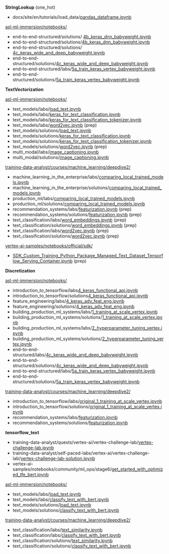 **StringLookup** (one_hot)

* docs/site/en/tutorials/load_data/[pandas_dataframe.ipynb](https://github.com/tensorflow/docs/blob/master/site/en/tutorials/load_data/pandas_dataframe.ipynb)

[asl-ml-immersion/notebooks/](https://github.com/GoogleCloudPlatform/asl-ml-immersion/tree/master/notebooks)

* end-to-end-structured/solutions/
[4b_keras_dnn_babyweight.ipynb](https://github.com/GoogleCloudPlatform/asl-ml-immersion/blob/master/notebooks/end-to-end-structured/labs/4b_keras_dnn_babyweight.ipynb)
* end-to-end-structured/solutions/[4b_keras_dnn_babyweight.ipynb](https://github.com/GoogleCloudPlatform/asl-ml-immersion/blob/master/notebooks/end-to-end-structured/solutions/4b_keras_dnn_babyweight.ipynb)
* end-to-end-structured/solutions/
[4c_keras_wide_and_deep_babyweight.ipynb](https://github.com/GoogleCloudPlatform/asl-ml-immersion/blob/master/notebooks/end-to-end-structured/labs/4c_keras_wide_and_deep_babyweight.ipynb)
* end-to-end-structured/solutions/[4c_keras_wide_and_deep_babyweight.ipynb](https://github.com/GoogleCloudPlatform/asl-ml-immersion/blob/master/notebooks/end-to-end-structured/solutions/4c_keras_wide_and_deep_babyweight.ipynb)
* end-to-end-structured/labs/[5a_train_keras_vertex_babyweight.ipynb](https://github.com/GoogleCloudPlatform/asl-ml-immersion/blob/master/notebooks/end-to-end-structured/labs/5a_train_keras_vertex_babyweight.ipynb)
* end-to-end-structured/solutions/[5a_train_keras_vertex_babyweight.ipynb](https://github.com/GoogleCloudPlatform/asl-ml-immersion/blob/master/notebooks/end-to-end-structured/solutions/5a_train_keras_vertex_babyweight.ipynb)


**TextVectorization**

[asl-ml-immersion/notebooks/](https://github.com/GoogleCloudPlatform/asl-ml-immersion/tree/master/notebooks/)

* text_models/labs/[load_text.ipynb](https://github.com/GoogleCloudPlatform/asl-ml-immersion/blob/master/notebooks/text_models/labs/load_text.ipynb)
* text_models/labs/[keras_for_text_classification.ipynb](https://github.com/GoogleCloudPlatform/asl-ml-immersion/blob/master/notebooks/text_models/labs/keras_for_text_classification.ipynb)
* text_models/labs/[keras_for_text_classification_tokenizer.ipynb](https://github.com/GoogleCloudPlatform/asl-ml-immersion/blob/master/notebooks/text_models/labs/keras_for_text_classification_tokenizer.ipynb)
* text_models/labs/[word2vec.ipynb](https://github.com/GoogleCloudPlatform/asl-ml-immersion/blob/master/notebooks/text_models/labs/word2vec.ipynb) (prep)
* text_models/solutions/[load_text.ipynb](https://github.com/GoogleCloudPlatform/asl-ml-immersion/blob/master/notebooks/text_models/solutions/load_text.ipynb)
* text_models/solutions/[keras_for_text_classification.ipynb](https://github.com/GoogleCloudPlatform/asl-ml-immersion/blob/master/notebooks/text_models/solutions/keras_for_text_classification.ipynb)
* text_models/solutions/[keras_for_text_classification_tokenizer.ipynb](https://github.com/GoogleCloudPlatform/asl-ml-immersion/blob/master/notebooks/text_models/solutions/keras_for_text_classification_tokenizer.ipynb)
* text_models/solutions/[word2vec.ipynb](https://github.com/GoogleCloudPlatform/asl-ml-immersion/blob/master/notebooks/text_models/solutions/word2vec.ipynb) (prep)
* multi_modal/labs/[image_captioning.ipynb](https://github.com/GoogleCloudPlatform/asl-ml-immersion/blob/master/notebooks/multi_modal/labs/image_captioning.ipynb)
* multi_modal/solutions/[image_captioning.ipynb](https://github.com/GoogleCloudPlatform/asl-ml-immersion/blob/master/notebooks/multi_modal/solutions/image_captioning.ipynb)


[training-data-analyst/courses/machine_learning/deepdive2/](https://github.com/GoogleCloudPlatform/training-data-analyst/tree/master/courses/machine_learning/deepdive2)

* machine_learning_in_the_enterprise/labs/[comparing_local_trained_models.ipynb](https://github.com/GoogleCloudPlatform/training-data-analyst/blob/master/courses/machine_learning/deepdive2/machine_learning_in_the_enterprise/labs/comparing_local_trained_models.ipynb)
* machine_learning_in_the_enterprise/solutions/[comparing_local_trained_models.ipynb](https://github.com/GoogleCloudPlatform/training-data-analyst/blob/master/courses/machine_learning/deepdive2/machine_learning_in_the_enterprise/solutions/comparing_local_trained_models.ipynb)
* production_ml/labs/[comparing_local_trained_models.ipynb](https://github.com/GoogleCloudPlatform/training-data-analyst/blob/master/courses/machine_learning/deepdive2/production_ml/labs/comparing_local_trained_models.ipynb)
* production_ml/solutions/[comparing_local_trained_models.ipynb](https://github.com/GoogleCloudPlatform/training-data-analyst/blob/master/courses/machine_learning/deepdive2/production_ml/solutions/comparing_local_trained_models.ipynb)
* recommendation_systems/labs/[featurization.ipynb](https://github.com/GoogleCloudPlatform/training-data-analyst/blob/master/courses/machine_learning/deepdive2/recommendation_systems/labs/featurization.ipynb) (prep)
* recommendation_systems/solutions/[featurization.ipynb](https://github.com/GoogleCloudPlatform/training-data-analyst/blob/master/courses/machine_learning/deepdive2/recommendation_systems/solutions/featurization.ipynb) (prep)
* text_classification/labs/[word_embeddings.ipynb](https://github.com/GoogleCloudPlatform/training-data-analyst/blob/master/courses/machine_learning/deepdive2/text_classification/labs/word_embeddings.ipynb) (prep)
* text_classification/solutions/[word_embeddings.ipynb](https://github.com/GoogleCloudPlatform/training-data-analyst/blob/master/courses/machine_learning/deepdive2/text_classification/solutions/word_embeddings.ipynb) (prep)
* text_classification/labs/[word2vec.ipynb](https://github.com/GoogleCloudPlatform/training-data-analyst/blob/master/courses/machine_learning/deepdive2/text_classification/labs/word2vec.ipynb) (prep)
* text_classification/solutions/[word2vec.ipynb](https://github.com/GoogleCloudPlatform/training-data-analyst/blob/master/courses/machine_learning/deepdive2/text_classification/solutions/word2vec.ipynb) (prep)


[vertex-ai-samples/notebooks/official/sdk/](https://github.com/GoogleCloudPlatform/vertex-ai-samples/tree/main/notebooks/official/sdk)

* [SDK_Custom_Training_Python_Package_Managed_Text_Dataset_Tensorflow_Serving_Container.ipynb](https://github.com/GoogleCloudPlatform/vertex-ai-samples/blob/main/notebooks/official/sdk/SDK_Custom_Training_Python_Package_Managed_Text_Dataset_Tensorflow_Serving_Container.ipynb) (prep)

**Discretization**

[asl-ml-immersion/notebooks/](https://github.com/GoogleCloudPlatform/asl-ml-immersion/tree/master/notebooks)

* introduction_to_tensorflow/labs[4_keras_functional_api.ipynb](https://github.com/GoogleCloudPlatform/asl-ml-immersion/blob/master/notebooks/introduction_to_tensorflow/labs/4_keras_functional_api.ipynb)
* introduction_to_tensorflow/solutions[4_keras_functional_api.ipynb](https://github.com/GoogleCloudPlatform/asl-ml-immersion/blob/master/notebooks/introduction_to_tensorflow/solutions/4_keras_functional_api.ipynb)
* feature_engineering/labs/[4_keras_adv_feat_eng.ipynb](https://github.com/GoogleCloudPlatform/asl-ml-immersion/blob/master/notebooks/feature_engineering/labs/4_keras_adv_feat_eng.ipynb)
* feature_engineering/solutions/[4_keras_adv_feat_eng.ipynb](https://github.com/GoogleCloudPlatform/asl-ml-immersion/blob/master/notebooks/feature_engineering/solutions/4_keras_adv_feat_eng.ipynb)
* building_production_ml_systems/labs/[1_training_at_scale_vertex.ipynb](https://github.com/GoogleCloudPlatform/asl-ml-immersion/blob/master/notebooks/building_production_ml_systems/labs/1_training_at_scale_vertex.ipynb)
* building_production_ml_systems/solutions/[1_training_at_scale_vertex.ipynb](https://github.com/GoogleCloudPlatform/asl-ml-immersion/blob/master/notebooks/building_production_ml_systems/solutions/1_training_at_scale_vertex.ipynb)
* building_production_ml_systems/labs/[2_hyperparameter_tuning_vertex.ipynb](https://github.com/GoogleCloudPlatform/asl-ml-immersion/blob/master/notebooks/building_production_ml_systems/labs/2_hyperparameter_tuning_vertex.ipynb)
* building_production_ml_systems/solutions/[2_hyperparameter_tuning_vertex.ipynb](https://github.com/GoogleCloudPlatform/asl-ml-immersion/blob/master/notebooks/building_production_ml_systems/solutions/2_hyperparameter_tuning_vertex.ipynb)
* end-to-end-structured/labs/[4c_keras_wide_and_deep_babyweight.ipynb](https://github.com/GoogleCloudPlatform/asl-ml-immersion/blob/master/notebooks/end-to-end-structured/labs/4c_keras_wide_and_deep_babyweight.ipynb)
* end-to-end-structured/solutions/[4c_keras_wide_and_deep_babyweight.ipynb](https://github.com/GoogleCloudPlatform/asl-ml-immersion/blob/master/notebooks/end-to-end-structured/solutions/4c_keras_wide_and_deep_babyweight.ipynb)
* end-to-end-structured/labs/[5a_train_keras_vertex_babyweight.ipynb](https://github.com/GoogleCloudPlatform/asl-ml-immersion/blob/master/notebooks/end-to-end-structured/labs/5a_train_keras_vertex_babyweight.ipynb)
* end-to-end-structured/solutions/[5a_train_keras_vertex_babyweight.ipynb](https://github.com/GoogleCloudPlatform/asl-ml-immersion/blob/master/notebooks/end-to-end-structured/solutions/5a_train_keras_vertex_babyweight.ipynb)

[training-data-analyst/courses/machine_learning/deepdive2/](https://github.com/GoogleCloudPlatform/training-data-analyst/tree/master/courses/machine_learning/deepdive2)

* introduction_to_tensorflow/labs/[original_1_training_at_scale_vertex.ipynb](https://github.com/GoogleCloudPlatform/training-data-analyst/blob/master/courses/machine_learning/deepdive2/introduction_to_tensorflow/labs/original_1_training_at_scale_vertex.ipynb)
* introduction_to_tensorflow/solutions/[original_1_training_at_scale_vertex.ipynb](https://github.com/GoogleCloudPlatform/training-data-analyst/blob/master/courses/machine_learning/deepdive2/introduction_to_tensorflow/solutions/original_1_training_at_scale_vertex.ipynb)
* recommendation_systems/labs/[featurization.ipynb](https://github.com/GoogleCloudPlatform/training-data-analyst/blob/master/courses/machine_learning/deepdive2/recommendation_systems/labs/featurization.ipynb)
* recommendation_systems/solutions/[featurization.ipynb](https://github.com/GoogleCloudPlatform/training-data-analyst/blob/master/courses/machine_learning/deepdive2/recommendation_systems/solutions/featurization.ipynb)





**tensorflow_text**

* training-data-analyst/quests/vertex-ai/vertex-challenge-lab/[vertex-challenge-lab.ipynb](https://github.com/GoogleCloudPlatform/training-data-analyst/blob/master/quests/vertex-ai/vertex-challenge-lab/vertex-challenge-lab.ipynb)
* training-data-analyst/self-paced-labs/vertex-ai/vertex-challenge-lab/[vertex-challenge-lab-solution.ipynb](https://github.com/GoogleCloudPlatform/training-data-analyst/blob/master/self-paced-labs/vertex-ai/vertex-challenge-lab/vertex-challenge-lab-solution.ipynb)
* vertex-ai-samples/notebooks/community/ml_ops/stage6/[get_started_with_optimized_tfe_bert.ipynb](https://github.com/GoogleCloudPlatform/vertex-ai-samples/blob/main/notebooks/community/ml_ops/stage6/get_started_with_optimized_tfe_bert.ipynb)

[asl-ml-immersion/notebooks/](https://github.com/GoogleCloudPlatform/asl-ml-immersion/tree/master/notebooks/)

* text_models/labs/[load_text.ipynb](https://github.com/GoogleCloudPlatform/asl-ml-immersion/blob/master/notebooks/text_models/labs/load_text.ipynb)
* text_models/labs/[classify_text_with_bert.ipynb](https://github.com/GoogleCloudPlatform/asl-ml-immersion/blob/master/notebooks/text_models/labs/classify_text_with_bert.ipynb)
* text_models/solutions/[load_text.ipynb](https://github.com/GoogleCloudPlatform/asl-ml-immersion/blob/master/notebooks/text_models/solutions/load_text.ipynb)
* text_models/solutions/[classify_text_with_bert.ipynb](https://github.com/GoogleCloudPlatform/asl-ml-immersion/blob/master/notebooks/text_models/solutions/classify_text_with_bert.ipynb)

[training-data-analyst/courses/machine_learning/deepdive2/](https://github.com/GoogleCloudPlatform/training-data-analyst/tree/master/courses/machine_learning/deepdive2/)

* text_classification/labs/[text_similarity.ipynb](https://github.com/GoogleCloudPlatform/training-data-analyst/blob/master/courses/machine_learning/deepdive2/text_classification/labs/text_similarity.ipynb)
* text_classification/labs/[classify_text_with_bert.ipynb](https://github.com/GoogleCloudPlatform/training-data-analyst/blob/master/courses/machine_learning/deepdive2/text_classification/labs/classify_text_with_bert.ipynb)
* text_classification/solutions/[text_similarity.ipynb](https://github.com/GoogleCloudPlatform/training-data-analyst/blob/master/courses/machine_learning/deepdive2/text_classification/solutions/text_similarity.ipynb)
* text_classification/solutions/[classify_text_with_bert.ipynb](https://github.com/GoogleCloudPlatform/training-data-analyst/blob/master/courses/machine_learning/deepdive2/text_classification/solutions/classify_text_with_bert.ipynb)